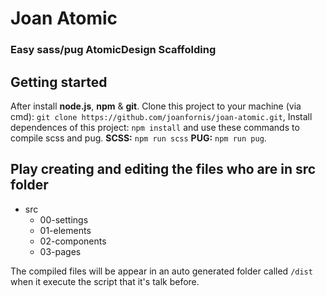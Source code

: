 # Joan Atomic
### Easy sass/pug AtomicDesign Scaffolding

## Getting started

After install **node.js**, **npm** & **git**. Clone this project to your machine (via cmd):
`git clone https://github.com/joanfornis/joan-atomic.git`,
Install dependences of this project: `npm install` and use these commands to compile scss and pug. **SCSS:** `npm run scss`  **PUG:** `npm run pug`.

## Play creating and editing the files who are in **src** folder

* src
  * 00-settings
  * 01-elements
  * 02-components
  * 03-pages

The compiled files will be appear in an auto generated folder called `/dist` when it execute the script that it's talk before.
